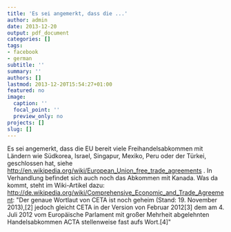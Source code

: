 ```yaml
---
title: 'Es sei angemerkt, dass die ...'
author: admin
date: 2013-12-20
output: pdf_document
categories: []
tags:
- facebook
- german
subtitle: ''
summary: ''
authors: []
lastmod: 2013-12-20T15:54:27+01:00
featured: no
image:
  caption: ''
  focal_point: ''
  preview_only: no
projects: []
slug: []
---
```

Es sei angemerkt, dass die EU bereit viele Freihandelsabkommen mit Ländern wie Südkorea, Israel, Singapur, Mexiko, Peru oder der Türkei, geschlossen hat, siehe http://en.wikipedia.org/wiki/European_Union_free_trade_agreements .
In Verhandlung befindet sich auch noch das Abkommen mit Kanada. Was da kommt, steht im Wiki-Artikel dazu: http://de.wikipedia.org/wiki/Comprehensive_Economic_and_Trade_Agreement: "Der genaue Wortlaut von CETA ist noch geheim (Stand: 19. November 2013),[2] jedoch gleicht CETA in der Version von Februar 2012[3] dem am 4. Juli 2012 vom Europäische Parlament mit großer Mehrheit abgelehnten Handelsabkommen ACTA stellenweise fast aufs Wort.[4]"

